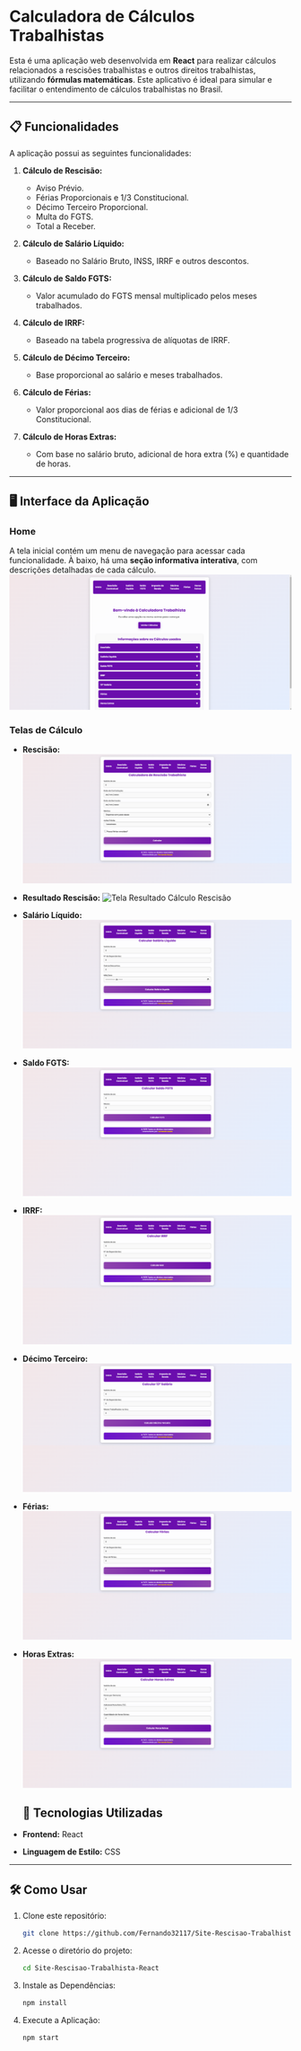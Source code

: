 # Calculadora de Cálculos Trabalhistas

Esta é uma aplicação web desenvolvida em **React** para realizar cálculos relacionados a rescisões trabalhistas e outros direitos trabalhistas, utilizando **fórmulas matemáticas**. Este aplicativo é ideal para simular e facilitar o entendimento de cálculos trabalhistas no Brasil.

---

## 📋 Funcionalidades  

A aplicação possui as seguintes funcionalidades:

1. **Cálculo de Rescisão:**
   - Aviso Prévio.
   - Férias Proporcionais e 1/3 Constitucional.
   - Décimo Terceiro Proporcional.
   - Multa do FGTS.
   - Total a Receber.

2. **Cálculo de Salário Líquido:**
   - Baseado no Salário Bruto, INSS, IRRF e outros descontos.

3. **Cálculo de Saldo FGTS:**
   - Valor acumulado do FGTS mensal multiplicado pelos meses trabalhados.

4. **Cálculo de IRRF:**
   - Baseado na tabela progressiva de alíquotas de IRRF.

5. **Cálculo de Décimo Terceiro:**
   - Base proporcional ao salário e meses trabalhados.

6. **Cálculo de Férias:**
   - Valor proporcional aos dias de férias e adicional de 1/3 Constitucional.

7. **Cálculo de Horas Extras:**
   - Com base no salário bruto, adicional de hora extra (%) e quantidade de horas.

---

## 🖥️ Interface da Aplicação  

### **Home**
A tela inicial contém um menu de navegação para acessar cada funcionalidade. À baixo, há uma **seção informativa interativa**, com descrições detalhadas de cada cálculo.
![Home](./frontend/src/assets/home.png)

### Telas de Cálculo
- **Rescisão:**
  ![Tela Cálculo Rescisão](./frontend/src/assets/telaRescisao.png)

- **Resultado Rescisão:**
  ![Tela Resultado Cálculo Rescisão](./frontend/src/assets/result.png)

- **Salário Líquido:**
  ![Tela Salário Líquido](./frontend/src/assets/telaSalarioLiquido.png)

- **Saldo FGTS:**
  ![Tela Saldo FGTS](./frontend/src/assets/telaSaldoFGTS.png)

- **IRRF:**
  ![Tela IRRF](./frontend/src/assets/telaCalculoIRRF.png)

- **Décimo Terceiro:**
  ![Tela Décimo Terceiro](./frontend/src/assets/telaDecimoTerceiro.png)

- **Férias:**
  ![Tela Férias](./frontend/src/assets/telaCalculoFerias.png)

- **Horas Extras:**
  ![Tela Horas Extras](./frontend/src/assets/telaHoraExtra.png)

  ## 🚀 Tecnologias Utilizadas  

- **Frontend:** React  
- **Linguagem de Estilo:** CSS  

---

## 🛠️ Como Usar  

1. Clone este repositório:
   ```bash
   git clone https://github.com/Fernando32117/Site-Rescisao-Trabalhista-React.git
   ```

2. Acesse o diretório do projeto:
    ```bash
   cd Site-Rescisao-Trabalhista-React
   ```

3. Instale as Dependências:
    ```bash
   npm install
   ```

4. Execute a Aplicação:
    ```bash
   npm start
   ```